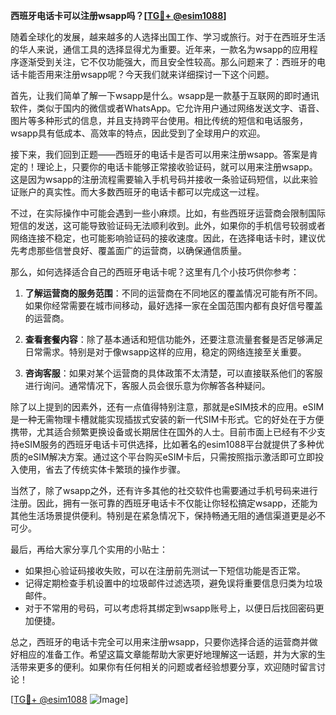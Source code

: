 **西班牙电话卡可以注册wsapp吗？[[TG💪+ @esim1088](https://t.me/s/esim1088)]**

随着全球化的发展，越来越多的人选择出国工作、学习或旅行。对于在西班牙生活的华人来说，通信工具的选择显得尤为重要。近年来，一款名为wsapp的应用程序逐渐受到关注，它不仅功能强大，而且安全性较高。那么问题来了：西班牙的电话卡能否用来注册wsapp呢？今天我们就来详细探讨一下这个问题。

首先，让我们简单了解一下wsapp是什么。wsapp是一款基于互联网的即时通讯软件，类似于国内的微信或者WhatsApp。它允许用户通过网络发送文字、语音、图片等多种形式的信息，并且支持跨平台使用。相比传统的短信和电话服务，wsapp具有低成本、高效率的特点，因此受到了全球用户的欢迎。

接下来，我们回到正题——西班牙的电话卡是否可以用来注册wsapp。答案是肯定的！理论上，只要你的电话卡能够正常接收验证码，就可以用来注册wsapp。这是因为wsapp的注册流程需要输入手机号码并接收一条验证码短信，以此来验证账户的真实性。而大多数西班牙的电话卡都可以完成这一过程。

不过，在实际操作中可能会遇到一些小麻烦。比如，有些西班牙运营商会限制国际短信的发送，这可能导致验证码无法顺利收到。此外，如果你的手机信号较弱或者网络连接不稳定，也可能影响验证码的接收速度。因此，在选择电话卡时，建议优先考虑那些信誉良好、覆盖面广的运营商，以确保通信质量。

那么，如何选择适合自己的西班牙电话卡呢？这里有几个小技巧供你参考：

1. **了解运营商的服务范围**：不同的运营商在不同地区的覆盖情况可能有所不同。如果你经常需要在城市间移动，最好选择一家在全国范围内都有良好信号覆盖的运营商。

2. **查看套餐内容**：除了基本通话和短信功能外，还要注意流量套餐是否足够满足日常需求。特别是对于像wsapp这样的应用，稳定的网络连接至关重要。

3. **咨询客服**：如果对某个运营商的具体政策不太清楚，可以直接联系他们的客服进行询问。通常情况下，客服人员会很乐意为你解答各种疑问。

除了以上提到的因素外，还有一点值得特别注意，那就是eSIM技术的应用。eSIM是一种无需物理卡槽就能实现插拔式安装的新一代SIM卡形式。它的好处在于方便携带，尤其适合频繁更换设备或长期居住在国外的人士。目前市面上已经有不少支持eSIM服务的西班牙电话卡可供选择，比如著名的esim1088平台就提供了多种优质的eSIM解决方案。通过这个平台购买eSIM卡后，只需按照指示激活即可立即投入使用，省去了传统实体卡繁琐的操作步骤。

当然了，除了wsapp之外，还有许多其他的社交软件也需要通过手机号码来进行注册。因此，拥有一张可靠的西班牙电话卡不仅能让你轻松搞定wsapp，还能为其他生活场景提供便利。特别是在紧急情况下，保持畅通无阻的通信渠道更是必不可少。

最后，再给大家分享几个实用的小贴士：

- 如果担心验证码接收失败，可以在注册前先测试一下短信功能是否正常。
- 记得定期检查手机设置中的垃圾邮件过滤选项，避免误将重要信息归类为垃圾邮件。
- 对于不常用的号码，可以考虑将其绑定到wsapp账号上，以便日后找回密码更加便捷。

总之，西班牙的电话卡完全可以用来注册wsapp，只要你选择合适的运营商并做好相应的准备工作。希望这篇文章能帮助大家更好地理解这一话题，并为大家的生活带来更多的便利。如果你有任何相关的问题或者经验想要分享，欢迎随时留言讨论！

[[TG💪+ @esim1088](https://t.me/s/esim1088) ![Image](https://i.postimg.cc/4NQfJmqS/Snipaste-2025-05-13-00-14-12.png)]